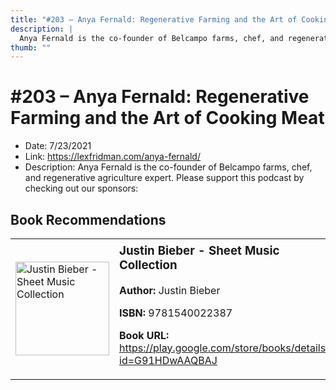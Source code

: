 ```yaml
---
title: "#203 – Anya Fernald: Regenerative Farming and the Art of Cooking Meat"
description: |
  Anya Fernald is the co-founder of Belcampo farms, chef, and regenerative agriculture expert. Please support this podcast by checking out our sponsors:"
thumb: ""
---
```


# #203 – Anya Fernald: Regenerative Farming and the Art of Cooking Meat

  - Date: 7/23/2021
  - Link: https://lexfridman.com/anya-fernald/
  - Description: Anya Fernald is the co-founder of Belcampo farms, chef, and regenerative agriculture expert. Please support this podcast by checking out our sponsors:

## Book Recommendations

<table style="border: none;"><tr style="border: none;"><td style="border: none;"><img src="https://books.google.com/books/content?id=G91HDwAAQBAJ&printsec=frontcover&img=1&zoom=1&edge=curl&source=gbs_api" alt="Justin Bieber - Sheet Music Collection" width="150" style="vertical-align: top;"></td><td style="border: none; vertical-align: top;"><h3 style='margin-top: 5'>Justin Bieber - Sheet Music Collection</h3><p><strong>Author:</strong> Justin Bieber</p><p><strong>ISBN:</strong> 9781540022387</p><p><strong>Book URL:</strong> <a href="https://play.google.com/store/books/details?id=G91HDwAAQBAJ">https://play.google.com/store/books/details?id=G91HDwAAQBAJ</a></p></td></tr></table>
